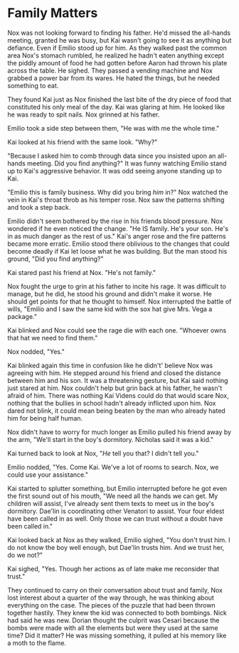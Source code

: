 # Family Matters

Nox was not looking forward to finding his father.  He'd missed the all-hands meeting, granted he was busy, but Kai wasn't going to see it as anything but defiance.  Even if Emilio stood up for him.  As they walked past the common area Nox's stomach rumbled, he realized he hadn't eaten anything except the piddly amount of food he had gotten before Aaron had thrown his plate across the table.  He sighed.  They passed a vending machine and Nox grabbed a power bar from its wares.  He hated the things, but he needed something to eat.

They found Kai just as Nox finished the last bite of the dry piece of food that constituted his only meal of the day.  Kai was glaring at him.  He looked like he was ready to spit nails.  Nox grinned at his father.

Emilio took a side step between them, "He was with me the whole time."

Kai looked at his friend with the same look.  "Why?"

"Because I asked him to comb through data since you insisted upon an all-hands meeting.  Did you find anything?"  It was funny watching Emilio stand up to Kai's aggressive behavior.  It was odd seeing anyone standing up to Kai.

"Emilio this is family business.  Why did you bring _him_ in?"  Nox watched the vein in Kai's throat throb as his temper rose.  Nox saw the patterns shifting and took a step back.

Emilio didn't seem bothered by the rise in his friends blood pressure.  Nox wondered if he even noticed the change.  "He IS family.  He's your son.  He's in as much danger as the rest of us."  Kai's anger rose and the fire patterns became more erratic.  Emilio stood there oblivious to the changes that could become deadly if Kai let loose what he was building.  But the man stood his ground, "Did you find anything?"

Kai stared past his friend at Nox.  "He's not family."

Nox fought the urge to grin at his father to incite his rage.  It was difficult to manage, but he did, he stood his ground and didn't make it worse.  He should get points for that he thought to himself.  Nox interrupted the battle of wills, "Emilio and I saw the same kid with the sox hat give Mrs. Vega a package."

Kai blinked and Nox could see the rage die with each one.  "Whoever owns that hat we need to find them."

Nox nodded, "Yes."

Kai blinked again this time in confusion like he didn't' believe Nox was agreeing with him.  He stepped around his friend and closed the distance between him and his son.  It was a threatening gesture, but Kai said nothing just stared at him.  Nox couldn't help but grin back at his father, he wasn't afraid of him.  There was nothing Kai Videns could do that would scare Nox, nothing that the bullies in school hadn't already inflicted upon him.  Nox dared not blink, it could mean being beaten by the man who already hated him for being half human.

Nox didn't have to worry for much longer as Emilio pulled his friend away by the arm, "We'll start in the boy's dormitory.  Nicholas said it was a kid."

Kai turned back to look at Nox, "_He_ tell you that?  I didn't tell you."

Emilio nodded, "Yes.  Come Kai.  We've a lot of rooms to search.  Nox, we could use your assistance."

Kai started to splutter something, but Emilio interrupted before he got even the first sound out of his mouth, "We need all the hands we can get.  My children will assist, I've already sent them texts to meet us in the boy's dormitory.  Dae'lin is coordinating other Venatori to assist.   Your four eldest have been called in as well.  Only those we can trust without a doubt have been called in."

Kai looked back at Nox as they walked, Emilio sighed, "You don't trust him.  I do not know the boy well enough, but Dae'lin trusts him.  And we trust her, do we not?"

Kai sighed, "Yes.  Though her actions as of late make me reconsider that trust."

They continued to carry on their conversation about trust and family, Nox lost interest about a quarter of the way through, he was thinking about everything on the case.  The pieces of the puzzle that had been thrown together hastily.  They knew the kid was connected to both bombings.  Nick had said he was new.  Dorian thought the culprit was Cesari because the bombs were made with all the elements but were they used at the same time?  Did it matter?  He was missing something, it pulled at his memory like a moth to the flame.